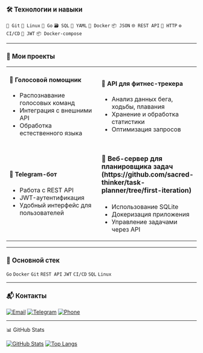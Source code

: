 <h3 style="font-size: 1.2em;">🛠 Технологии и навыки</h3>

`🔧 Git` `🐧 Linux` `🦾 Go` `🗃 SQL` `📜 YAML` `🐳 Docker` `📦 JSON` `🌐 REST API` `🔗 HTTP` `⚙️ CI/CD` `🔐 JWT` `📦 Docker-compose`

---

<h3 style="font-size: 1.2em;">🚀 Мои проекты</h3>

<table>
  <tr>
    <td width="50%">
      <h4>📌 Голосовой помощник</h4>
      <ul>
        <li>Распознавание голосовых команд</li>
        <li>Интеграция с внешними API</li>
        <li>Обработка естественного языка</li>
      </ul>
    </td>
    <td width="50%">
      <h4>📌 API для фитнес-трекера</h4>
      <ul>
        <li>Анализ данных бега, ходьбы, плавания</li>
        <li>Хранение и обработка статистики</li>
        <li>Оптимизация запросов</li>
      </ul>
    </td>
  </tr>
  <tr>
    <td width="50%">
      <h4>📌 Telegram-бот</h4>
      <ul>
        <li>Работа с REST API</li>
        <li>JWT-аутентификация</li>
        <li>Удобный интерфейс для пользователей</li>
      </ul>
    </td>
    <td width="50%">
      <h4 style="font-size: 1.1em;">📌 Веб-сервер для планировщика задач (https://github.com/sacred-thinker/task-planner/tree/first-iteration)</h4>
      <ul>
        <li>Использование SQLite</li>
        <li>Докеризация приложения</li>
        <li>Управление задачами через API</li>
      </ul>
    </td>
  </tr>
</table> 

---

<h3 style="font-size: 1.2em;">🔧 Основной стек</h3>

`Go` `Docker` `Git` `REST API` `JWT` `CI/CD` `SQL` `Linux`

---

<h3 style="font-size: 1.2em;">📬 Контакты</h3>

[![Email](https://img.shields.io/badge/-📧_alexandr@svyatkin.ru-D14836?style=flat-square&logo=gmail&logoColor=white)](mailto:alexandr@svyatkin.ru)
[![Telegram](https://img.shields.io/badge/-_@Sacred__thinker-0088CC?style=flat-square&logo=telegram&logoColor=white)](https://t.me/Sacred_thinker)
[![Phone](https://img.shields.io/badge/-📞_+79025769966-25D366?style=flat-square&logo=whatsapp&logoColor=white)](tel:+79025769966)

---

📊 GitHub Stats

[![GitHub Stats](https://github-readme-stats.vercel.app/api?username=sacred-thinker&show_icons=true)](https://github.com/anuraghazra/github-readme-stats)
[![Top Langs](https://github-readme-stats.vercel.app/api/top-langs/?username=sacred-thinker&layout=compact)](https://github.com/anuraghazra/github-readme-stats)

